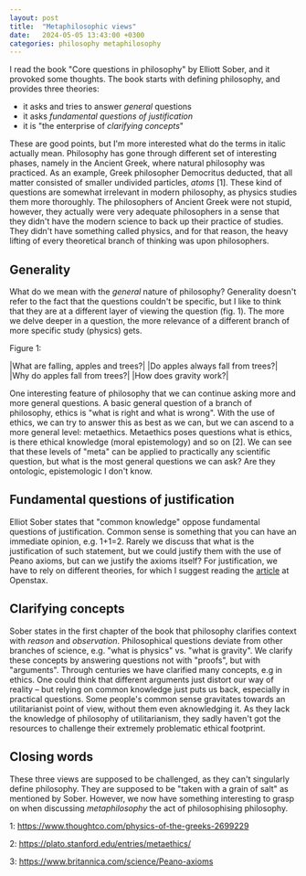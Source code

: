 ```yaml
---
layout: post
title:  "Metaphilosophic views"
date:   2024-05-05 13:43:00 +0300
categories: philosophy metaphilosophy 
---
```


I read the book "Core questions in philosophy" by Elliott Sober, and it provoked some thoughts. The book starts with defining philosophy, and provides three theories:

- it asks and tries to answer *general* questions
- it asks *fundamental questions of justification*
- it is "the enterprise of *clarifying concepts*"

These are good points, but I'm more interested what do the terms in italic actually mean. Philosophy has gone through different set of interesting phases, namely in the Ancient Greek, where natural philosophy was practiced. As an example, Greek philosopher Democritus deducted, that all matter consisted of smaller undivided particles, *atoms* [1]. These kind of questions are somewhat irrelevant in modern philosophy, as physics studies them more thoroughly. The philosophers of Ancient Greek were not stupid, however, they actually were very adequate philosophers in a sense that they didn't have the modern science to back up their practice of studies. They didn't have something called physics, and for that reason, the heavy lifting of every theoretical branch of thinking was upon philosophers.

## Generality

What do we mean with the *general* nature of philosophy? Generality doesn't refer to the fact that the questions couldn't be specific, but I like to think that they are at a different layer of viewing the question (fig. 1). The more we delve deeper in a question, the more relevance of a different branch of more specific study (physics) gets. 

Figure 1:

|What are falling, apples and trees?|
|Do apples always fall from trees?|
|Why do apples fall from trees?|
|How does gravity work?|

One interesting feature of philosophy that we can continue asking more and more general questions. A basic general question of a branch of philosophy, ethics is "what is right and what is wrong". With the use of ethics, we can try to answer this as best as we can, but we can ascend to a more general level: metaethics. Metaethics poses questions what is ethics, is there ethical knowledge (moral epistemology) and so on [2]. We can see that these levels of "meta" can be applied to practically any scientific question, but what is the most general questions we can ask? Are they ontologic, epistemologic I don't know.

## Fundamental questions of justification

Elliot Sober states that "common knowledge" oppose fundamental questions of justification. Common sense is something that you can have an immediate opinion, e.g. 1+1=2. Rarely we discuss that what is the justification of such statement, but we could justify them with the use of Peano axioms, but can we justify the axioms itself? For justification, we have to rely on different theories, for which I suggest reading the [article](https://openstax.org/books/introduction-philosophy/pages/7-3-justification) at Openstax.

## Clarifying concepts

Sober states in the first chapter of the book that philosophy clarifies context with *reason* and *observation*. Philosophical questions deviate from other branches of science, e.g. "what is physics" vs. "what is gravity". We clarify these concepts by answering questions not with "proofs", but with "arguments". Through centuries we have clarified many concepts, e.g in ethics. One could think that different arguments just distort our way of reality – but relying on common knowledge just puts us back, especially in practical questions. Some people's common sense gravitates towards an utilitarianist point of view, without them even aknowledging it. As they lack the knowledge of philosophy of utilitarianism, they sadly haven't got the resources to challenge their extremely problematic ethical footprint.

## Closing words

These three views are supposed to be challenged, as they can't singularly define philosophy. They are supposed to be "taken with a grain of salt" as mentioned by Sober. However, we now have something interesting to grasp on when discussing *metaphilosophy* the act of philosophising philosophy.

1: https://www.thoughtco.com/physics-of-the-greeks-2699229 

2: https://plato.stanford.edu/entries/metaethics/

3: https://www.britannica.com/science/Peano-axioms 
